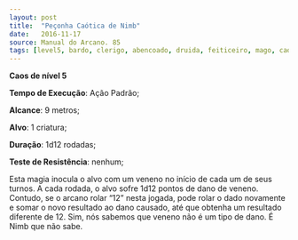```yaml
---
layout: post
title:  "Peçonha Caótica de Nimb"
date:   2016-11-17
source: Manual do Arcano. 85
tags: [level5, bardo, clerigo, abencoado, druida, feiticeiro, mago, caos, padrao, metros, criatura, rodadas, nenhum]
---
```


**Caos de nível 5**

**Tempo de Execução**: Ação Padrão;

**Alcance**: 9 metros;

**Alvo**: 1 criatura;

**Duração**: 1d12 rodadas;

**Teste de Resistência**: nenhum;


Esta magia inocula o alvo com um 
veneno no início de cada um de seus 
turnos. A cada rodada, o alvo sofre 1d12 
pontos de dano de veneno. Contudo, se 
o arcano rolar “12” nesta jogada, pode 
rolar o dado novamente e somar o novo 
resultado ao dano causado, até que obtenha um resultado diferente de 12. Sim, 
nós sabemos que veneno não é um tipo 
de dano. É Nimb que não sabe.
